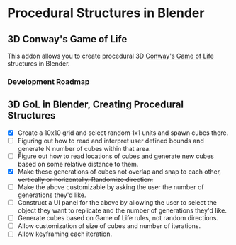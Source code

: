 # Procedural Structures in Blender
## 3D Conway's Game of Life

This addon allows you to create procedural 3D [Conway's Game of Life](https://en.wikipedia.org/wiki/Conway%27s_Game_of_Life) structures in Blender.

### Development Roadmap
## 3D GoL in Blender, Creating Procedural Structures

- [x] ~~Create a 10x10 grid and select random 1x1 units and spawn cubes there.~~
- [ ] Figuring out how to read and interpret user defined bounds and generate N number of cubes within that area. 
- [ ] Figure out how to read locations of cubes and generate new cubes based on some relative distance to them.
- [x] ~~Make these generations of cubes not overlap and snap to each other, vertically or horizontally. Randomize direction.~~
- [ ] Make the above customizable by asking the user the number of generations they'd like.
- [ ] Construct a UI panel for the above by allowing the user to select the object they want to replicate and the number of generations they'd like. 
- [ ] Generate cubes based on Game of Life rules, not random directions. 
- [ ] Allow customization of size of cubes and number of iterations. 
- [ ] Allow keyframing each iteration.
